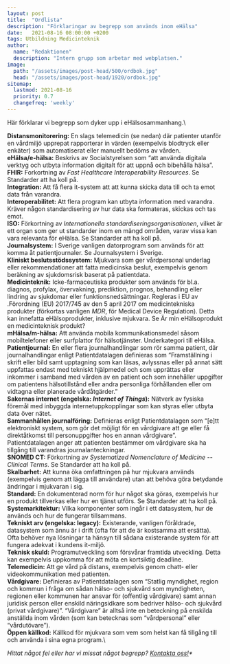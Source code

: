 ```yaml
---
layout: post
title:  "Ordlista"
description: "Förklaringar av begrepp som används inom eHälsa"
date:   2021-08-16 08:00:00 +0200
tags: Utbildning Medicinteknik
author:
  name: "Redaktionen"
  description: "Intern grupp som arbetar med webplatsen."
image:
  path: "/assets/images/post-head/500/ordbok.jpg"
  head: "/assets/images/post-head/1920/ordbok.jpg"
sitemap:
  lastmod: 2021-08-16
  priority: 0.7
  changefreq: 'weekly'
---
```

Här förklarar vi begrepp som dyker upp i eHälsosammanhang.\

**Distansmonitorering:** En slags telemedicin (se nedan) där patienter utanför en vårdmiljö upprepat rapporterar in värden (exempelvis blodtryck eller enkäter) som automatiserat eller manuellt bedöms av vården.\
**eHälsa/e-hälsa:** Beskrivs av Socialstyrelsen som “att använda digitala verktyg och utbyta information digitalt för att uppnå och bibehålla hälsa”.\
**FHIR:** Forkortning av _Fast Healthcare Interoperability Resources_. Se Standarder att ha koll på.\
**Integration:** Att få flera it-system att att kunna skicka data till och ta emot data från varandra.\
**Interoperabilitet:** Att flera program kan utbyta information med varandra. Kräver någon standardisering av hur data ska formateras, skickas och tas emot.\
**ISO:** Förkortning av _Internationella standardiseringsorganisationen_, vilket är ett organ som ger ut standarder inom en mängd områden, varav vissa kan vara relevanta för eHälsa. Se Standarder att ha koll på.\
**Journalsystem:** I Sverige vanligen datorprogram som används för att komma åt patientjournaler. Se Journalsystem i Sverige.\
**Kliniskt beslutsstödssystem:** Mjukvara som ger vårdpersonal underlag eller rekommendationer att fatta medicinska beslut, exempelvis genom beräkning av sjukdomsrisk baserat på patientdata.\
**Medicinteknik:** Icke-farmaceutiska produkter som används för bl.a. diagnos, profylax, övervakning, prediktion, prognos, behandling eller lindring av sjukdomar eller funktionsnedsättningar. Regleras i EU av .Förordning (EU) 2017/745 av den 5 april 2017 om medicintekniska produkter (förkortas vanligen _MDR_, för Medical Device Regulation). Detta kan innefatta eHälsoprodukter, inklusive mjukvara. Se Är min eHälsoprodukt en medicinteknisk produkt?\
**mHälsa/m-hälsa:** Att använda mobila kommunikationsmedel såsom mobiltelefoner eller surfplattor för hälsotjänster. Underkategori till eHälsa.\
**Patientjournal:** En eller flera journalhandlingar som rör samma patient, där journalhandlingar enligt Patientdatalagen definieras som “Framställning i skrift eller bild samt upptagning som kan läsas, avlyssnas eller på annat sätt uppfattas endast med tekniskt hjälpmedel och som upprättas eller inkommer i samband med vården av en patient och som innehåller uppgifter om patientens hälsotillstånd eller andra personliga förhållanden eller om vidtagna eller planerade vårdåtgärder.”\
**Sakernas internet (engelska: _Internet of Things_):** Nätverk av fysiska föremål med inbyggda internetuppkopplingar som kan styras eller utbyta data över nätet.\
**Sammanhållen journalföring:** Definieras enligt Patientdatalagen som “[e]tt elektroniskt system, som gör det möjligt för en vårdgivare att ge eller få direktåtkomst till personuppgifter hos en annan vårdgivare”. Patientdatalagen anger att patienten bestämmer om vårdgivare ska ha tillgång till varandras journalanteckningar.\
**SNOMED CT:** Förkortning av _Systematized Nomenclature of Medicine -- Clinical Terms_. Se Standarder att ha koll på.\
**Skalbarhet:** Att kunna öka omfattningen på hur mjukvara används (exempelvis genom att lägga till användare) utan att behöva göra betydande ändringar i mjukvaran i sig.\
**Standard:** En dokumenterad norm för hur något ska göras, exempelvis hur en produkt tillverkas eller hur en tjänst utförs. Se Standarder att ha koll på.\
**Systemarkitektur:** Vilka komponenter som ingår i ett datasystem, hur de används och hur de fungerar tillsammans.\
**Tekniskt arv (engelska: legacy):** Existerande, vanligen föråldrade, datasystem som ännu är i drift (ofta för att de är kostsamma att ersätta). Ofta behöver nya lösningar ta hänsyn till sådana existerande system för att fungera adekvat i kundens it-miljö.\
**Teknisk skuld:** Programutveckling som försvårar framtida utveckling. Detta kan exempelvis uppkomma för att möta en kortsiktig deadline.\
**Telemedicin:** Att ge vård på distans, exempelvis genom chatt- eller videokommunikation med patienten.\
**Vårdgivare:** Definieras av Patientdatalagen som “Statlig myndighet, region och kommun i fråga om sådan hälso- och sjukvård som myndigheten, regionen eller kommunen har ansvar för (offentlig vårdgivare) samt annan juridisk person eller enskild näringsidkare som bedriver hälso- och sjukvård (privat vårdgivare)”. “Vårdgivare” är alltså inte en beteckning på enskilda anställda inom vården (som kan betecknas som “vårdpersonal” eller “vårdutövare”).\
**Öppen källkod:** Källkod för mjukvara som vem som helst kan få tillgång till och använda i sina egna program.\

_Hittat något fel eller har vi missat något begrepp? [Kontakta oss!](/index.html#form-message)*_
